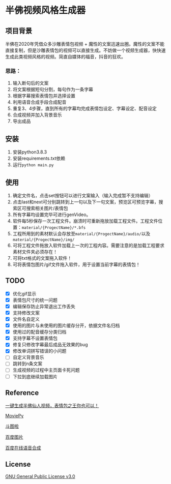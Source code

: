 # 半佛视频风格生成器

## 项目背景
半佛在2020年凭借众多沙雕表情包视频 + 魔性的文案迅速出圈。魔性的文案不能直接复制，但是沙雕表情包的视频可以直接生成。不妨做一个视频生成器，快快速生成此类视频风格的视频。简直自媒体的福音，抖音的狂欢。

### 思路：
1. 输入断句后的文案
2. 将文案根据短句分割，每句作为一条字幕
3. 根据字幕搜索表情包并选择设置
4. 利用语音合成手段合成配音
5. 重复3、4步骤，直到所有的字幕均完成表情包设定、字幕设定、配音设定
6. 合成视频并加入背景音乐
7. 导出成品

## 安装
1. 安装python3.8.3
2. 安装requirements.txt依赖
3. 运行`python main.py`

## 使用
1. 确定文件名，点击set按钮可以进行文案输入（输入完成暂不支持编辑）
2. 点击last和next可分别跳转到上一句以及下一句文案，预览区可预览字幕，搜索区可搜索相关图片/表情包
3. 所有字幕均设置完毕可进行genVideo。
4. 软件每5秒保存一次工程文件。崩溃时可重新拖放加载工程文件。工程文件位置：`material/{ProgectName}/*.bfs`
5. 工程所用到的素材默认会存放至`material/{ProgectName}/audio/`以及`material/{ProgectName}/img/`
6. 可将工程文件拖放入软件加载上一次的工程内容。需要注意的是加载工程要求素材文件夹必须存在！
7. 可将txt格式的文案拖入软件！
8. 可将表情包图片/gif文件拖入软件，用于设置当前字幕的表情包！

## TODO
- [x] 优化gif显示
- [x] 表情包尺寸的统一问题
- [x] 编辑保存防止异常退出工作丢失
- [x] 支持修改文案
- [x] 文件名自定义
- [x] 使用的图片与未使用的图片缓存分开，依据文件名归档
- [x] 使用过的配音缓存分类归档
- [x] 支持字幕不设置表情包
- [x] 修复只修改字幕最后成品无效果的bug
- [x] 修改单词拼写错误的小问题
- [ ] 自定义背景音乐
- [ ] 跳转到n条文案
- [ ] 生成视频的过程中主页面卡死问题
- [ ] 下拉到底继续加载图片

## Reference
[一键生成半佛仙人视频，表情包之王你也可以！](https://www.bilibili.com/video/BV1oz411e7Jk)

[MoviePy](https://zulko.github.io/moviepy/)

[斗图啦](https://www.doutula.com/article/list/)

[百度图片](https://image.baidu.com/)

[百度在线语音合成](https://cloud.baidu.com/product/speech/tts_online)
## License
[GNU General Public License v3.0](LICENSE)
